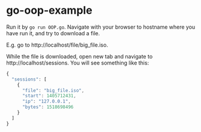 go-oop-example
==============

Run it by ```go run OOP.go```. Navigate with your browser to hostname where you have run it, and try to download a file.

E.g. go to http://localhost/file/big_file.iso.

While the file is downloaded, open new tab and navigate to http://localhost/sessions. You will see something like this:

```js
{
  "sessions": [
    {
      "file": "big_file.iso",
      "start": 1405712431,
      "ip": "127.0.0.1",
      "bytes": 1518698496
    }
  ]
}
```
